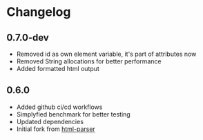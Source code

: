 # Changelog

## 0.7.0-dev
- Removed id as own element variable, it's part of attributes now
- Removed String allocations for better performance
- Added formatted html output

## 0.6.0
- Added github ci/cd workflows
- Simplyfied benchmark for better testing
- Updated dependencies
- Initial fork from [html-parser](https://github.com/mathiversen/html-parser)
